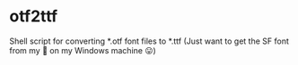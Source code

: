 # otf2ttf
Shell script for converting *.otf font files to *.ttf (Just want to get the SF font from my :apple: on my Windows machine 😛)
